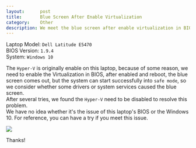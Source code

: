 ```yaml
---
layout:      post
title:       Blue Screen After Enable Virtualization
category:    Other
description: We meet the blue screen after enable virtualization in BIOS, then resolve this by disable Hyper-V in Windows 10.
---
```


Laptop Model: `Dell Latitude E5470`  
BIOS Version: `1.9.4`  
System: `Windows 10`  

The `Hyper-V` is originally enable on this laptop, because of some reason, we need to enable the Virtualization in BIOS, after enabled and reboot, the blue screen comes out, but the system can start successfully into `safe mode`, so we consider whether some drivers or system services caused the blue screen.  
After several tries, we found the `Hyper-V` need to be disabled to resolve this problem.  
We have no idea whether it's the issue of this laptop's BIOS or the Windows 10. For reference, you can have a try if you meet this issue.

![]({{site.baseurl}}/assets/img/hyper-v-disable.png)

Thanks!